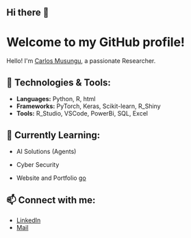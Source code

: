 ## Hi there 👋

# Welcome to my GitHub profile!

Hello! I'm [Carlos Musungu](https://github.com/mirrorline), a passionate Researcher.

## 🔧 Technologies & Tools:
- **Languages:** Python, R, html
- **Frameworks:** PyTorch, Keras, Scikit-learn, R_Shiny
- **Tools:** R_Studio, VSCode, PowerBi, SQL, Excel



## 🚀 Currently Learning:
- AI Solutions (Agents)
- Cyber Security


- Website and Portfolio [go](https://caloswanjala.wixsite.com/carloswanjala)
## 📫 Connect with me:
- [LinkedIn](https://www.linkedin.com/in/caloswanjala)
- [Mail](caloswanjala@gmail.com)

















<!--
**mirrorline/mirrorline** is a ✨ _special_ ✨ repository because its `README.md` (this file) appears on your GitHub profile.

Here are some ideas to get you started:

- 🔭 I’m currently working on ...
- 🌱 I’m currently learning ...
- 👯 I’m looking to collaborate on ...
- 🤔 I’m looking for help with ...
- 💬 Ask me about ...
- 📫 How to reach me: ...
- 😄 Pronouns: ...
- ⚡ Fun fact: ...
-->
